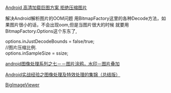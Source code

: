 [Android 高清加载巨图方案 拒绝压缩图片](http://blog.csdn.net/lmj623565791/article/details/49300989)


解决Android解析图片的OOM问题
用BitmapFactory这里的各种Decode方法，如果图片很小的话，不会出现oom,但是当图片很大的时候
就要用BitmapFactory.Options这个东东了,

options.inJustDecodeBounds = false/true;  
//图片压缩比例.  
options.inSampleSize = ssize;  

[android图像处理系列之七－－图片涂鸦，水印－图片叠加](http://blog.csdn.net/sjf0115/article/details/7267028)

[Android实战经验之图像处理及特效处理的集锦（总结版）](http://www.oschina.net/question/231733_44154)

[BigImageViewer](https://www.diycode.cc/projects/Piasy/BigImageViewer)